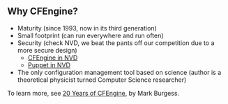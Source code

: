 ## Why CFEngine?

- Maturity (since 1993, now in its third generation)
- Small footprint (can run everywhere and run often)
- Security (check NVD, we beat the pants off our competition due to a more secure design)
  - [CFEngine in NVD](http://web.nvd.nist.gov/view/vuln/search-results?query=cfengine&search_type=all&cves=on)
  - [Puppet in NVD](http://web.nvd.nist.gov/view/vuln/search-results?query=puppet&search_type=all&cves=on)
- The only configuration management tool based on science (author is a theoretical physicist turned Computer Science researcher)

To learn more, see [20 Years of CFEngine](http://markburgess.org/blog_principles.html), by Mark Burgess.
